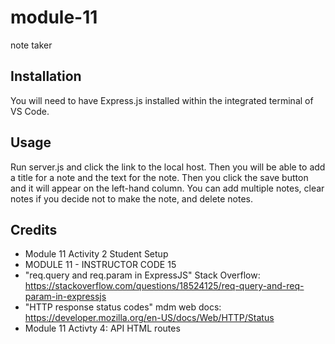 # module-11
note taker

## Installation
You will need to have Express.js installed within the integrated terminal of VS Code.

## Usage
Run server.js and click the link to the local host. Then you will be able to add a title for a note and the text for the note. Then you click the save button and it will appear on the left-hand column. You can add multiple notes, clear notes if you decide not to make the note, and delete notes.

## Credits
- Module 11 Activity 2 Student Setup
- MODULE 11 - INSTRUCTOR CODE 15
- "req.query and req.param in ExpressJS" Stack Overflow: https://stackoverflow.com/questions/18524125/req-query-and-req-param-in-expressjs
- "HTTP response status codes" mdm web docs: https://developer.mozilla.org/en-US/docs/Web/HTTP/Status
- Module 11 Activty 4: API HTML routes
